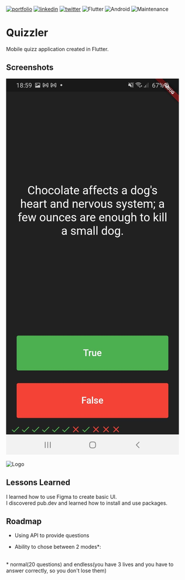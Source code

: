 [![portfolio](https://img.shields.io/badge/my_portfolio-000?style=for-the-badge&logo=ko-fi&logoColor=white)](https://jakubsochacki06.github.io/website/)
[![linkedin](https://img.shields.io/badge/linkedin-0A66C2?style=for-the-badge&logo=linkedin&logoColor=white)](https://www.linkedin.com/in/jakub-sochacki-253062238/)
[![twitter](https://img.shields.io/badge/instagram-ff69b4?style=for-the-badge&logo=instagram&logoColor=white)](https://twitter.com/)
![Flutter](https://img.shields.io/badge/Flutter-%2302569B.svg?style=for-the-badge&logo=Flutter&logoColor=white)
![Android](https://img.shields.io/badge/Android-3DDC84?style=flat-square&logo=android&logoColor=white)
![Maintenance](https://img.shields.io/maintenance/no/2022?style=for-the-badge)

# Quizzler

Mobile quizz application created in Flutter.


## Screenshots

![App Screenshot](https://github.com/JakubSochacki06/quizzler_flutter/blob/master/files/photo1.jpg)


![Logo](https://dev-to-uploads.s3.amazonaws.com/uploads/articles/th5xamgrr6se0x5ro4g6.png)


## Lessons Learned

I learned how to use Figma to create basic UI.
<br>
I discovered pub.dev and learned how to install and use packages.


## Roadmap

- Using API to provide questions

- Ability to chose between 2 modes*:

<br>
* normal(20 questions) and endless(you have 3 lives and you have to answer correctly, so you don't lose them)


